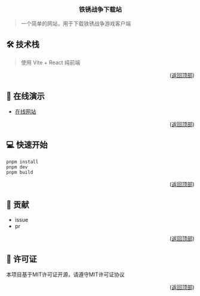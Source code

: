<div name="readme-top"></div>

<!-- Logo -->
<div align="center">
<h3><b>铁锈战争下载站</b></h3>
</div>

<!-- 项目描述 -->

> 一个简单的网站，用于下载铁锈战争游戏客户端


## 🛠 技术栈 <a name="built-with"></a>


> 使用 Vite + React 纯前端

<!-- 特性 -->

<p align="right">(<a href="#readme-top">返回顶部</a>)</p>

<!-- 在线演示 -->

## 🚀 在线演示 <a name="live-demo"></a>


- [在线网站](https://pan.d5v.cc)

<p align="right">(<a href="#readme-top">返回顶部</a>)</p>

<!-- 快速开始 -->

## 💻 快速开始 <a name="getting-started"></a>

```shell
pnpm install
pnpm dev
pnpm build
```

<p align="right">(<a href="#readme-top">返回顶部</a>)</p>

<!-- 贡献 -->

## 🤝 贡献 <a name="contributing"></a>

- issue
- pr

<p align="right">(<a href="#readme-top">返回顶部</a>)</p>

<!-- 许可证 -->

## 📝 许可证 <a name="license"></a>

本项目基于MIT许可证开源，请遵守MIT许可证协议

<p align="right">(<a href="#readme-top">返回顶部</a>)</p>

